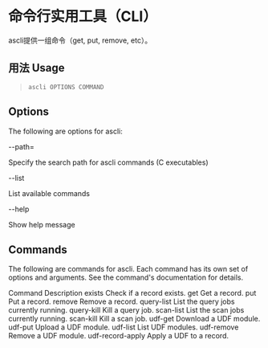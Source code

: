 # 命令行实用工具（CLI）

ascli提供一组命令（get, put, remove, etc）。

## 用法 Usage

>```ascli OPTIONS COMMAND```

## Options
The following are options for ascli:

--path=<path>

Specify the search path for ascli commands (C executables)

--list

List available commands

--help

Show help message

## Commands
The following are commands for ascli. Each command has its own set of options and arguments. See the command's documentation for details.

Command	Description
exists	Check if a record exists.
get	Get a record.
put	Put a record.
remove	Remove a record.
query-list	List the query jobs currently running.
query-kill	Kill a query job.
scan-list	List the scan jobs currently running.
scan-kill	Kill a scan job.
udf-get	Download a UDF module.
udf-put	Upload a UDF module.
udf-list	List UDF modules.
udf-remove	Remove a UDF module.
udf-record-apply	Apply a UDF to a record.
